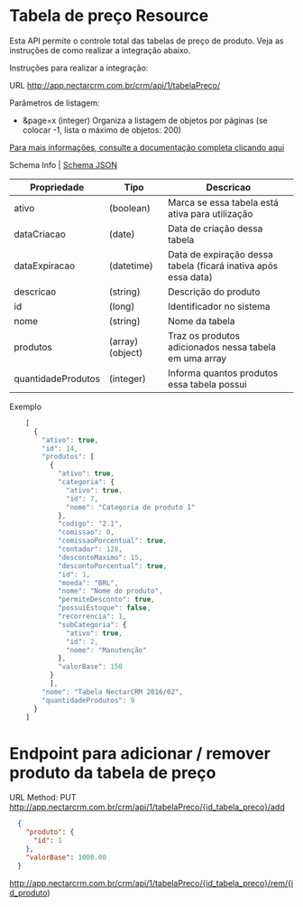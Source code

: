 # Tabela de preço Resource

Esta API permite o controle total das tabelas de preço de produto. Veja as instruções de como realizar a integração abaixo.

Instruções para realizar a integração:

URL
http://app.nectarcrm.com.br/crm/api/1/tabelaPreco/

Parâmetros de listagem:
* &page=x (integer) Organiza a listagem de objetos por páginas (se colocar -1, lista o máximo de objetos: 200)

[Para mais informações, consulte a documentação completa clicando aqui](http://docs.nectarcrm.apiary.io)

Schema Info | [Schema JSON](schema.json)

Propriedade | Tipo | Descricao
------------ | ------------- | -------------
ativo | (boolean) | Marca se essa tabela está ativa para utilização
dataCriacao | (date) | Data de criação dessa tabela
dataExpiracao | (datetime) | Data de expiração dessa tabela (ficará inativa após essa data)
descricao | (string) | Descrição do produto
id | (long) | Identificador no sistema
nome | (string) | Nome da tabela
produtos | (array)(object) | Traz os produtos adicionados nessa tabela em uma array
quantidadeProdutos | (integer) | Informa quantos produtos essa tabela possui

Exemplo
```js
    [
      {
        "ativo": true,
        "id": 14,
        "produtos": [
          {
            "ativo": true,
            "categoria": {
              "ativo": true,
              "id": 7,
              "nome": "Categoria de produto 1"
            },
            "codigo": "2.1",
            "comissao": 0,
            "comissaoPorcentual": true,
            "contador": 128,
            "descontoMaximo": 15,
            "descontoPorcentual": true,
            "id": 1,
            "moeda": "BRL",
            "nome": "Nome do produto",
            "permiteDesconto": true,
            "possuiEstoque": false,
            "recorrencia": 1,
            "subCategoria": {
              "ativo": true,
              "id": 2,
              "nome": "Manutenção"
            },
            "valorBase": 150
          }
          ],
        "nome": "Tabela NectarCRM 2016/02",
        "quantidadeProdutos": 9
      }
    ]
```

# Endpoint para adicionar / remover produto da tabela de preço

URL
Method: PUT
http://app.nectarcrm.com.br/crm/api/1/tabelaPreco/{id_tabela_preco}/add

```json
  {
    "produto": {
      "id": 1
    },
    "valorBase": 1000.00
  }
```

http://app.nectarcrm.com.br/crm/api/1/tabelaPreco/{id_tabela_preco}/rem/{id_produto)